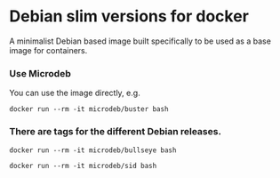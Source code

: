 # Debian slim versions for docker

A minimalist Debian based image built specifically to be used as a base image for containers.

### Use Microdeb

You can use the image directly, e.g.

`docker run --rm -it microdeb/buster bash`

### There are tags for the different Debian releases.

`docker run --rm -it microdeb/bullseye bash`

`docker run --rm -it microdeb/sid bash`
